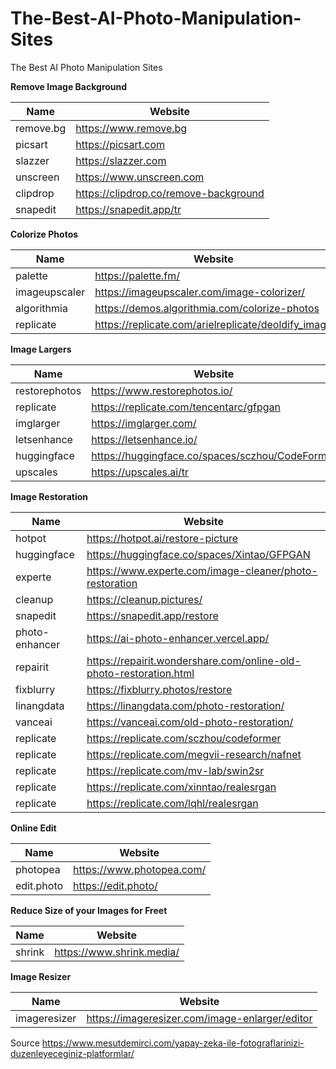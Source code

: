 # The-Best-AI-Photo-Manipulation-Sites
The Best AI Photo Manipulation Sites


<b>Remove Image Background</b>

Name | Website 
------------ | ------- 
 remove.bg| https://www.remove.bg
 picsart| https://picsart.com
 slazzer| https://slazzer.com
 unscreen| https://www.unscreen.com
 clipdrop| https://clipdrop.co/remove-background
snapedit| https://snapedit.app/tr

<b>Colorize Photos</b>

Name | Website 
------------ | ------- 
 palette| https://palette.fm/
 imageupscaler| https://imageupscaler.com/image-colorizer/
 algorithmia| https://demos.algorithmia.com/colorize-photos
 replicate| https://replicate.com/arielreplicate/deoldify_image


 <b>Image Largers</b>

Name | Website 
------------ | ------- 
 restorephotos| https://www.restorephotos.io/
 replicate| https://replicate.com/tencentarc/gfpgan
 imglarger| https://imglarger.com/
 letsenhance| https://letsenhance.io/
 huggingface| https://huggingface.co/spaces/sczhou/CodeFormer
 upscales| https://upscales.ai/tr


 <b>Image Restoration</b>

Name | Website 
------------ | ------- 
 hotpot| https://hotpot.ai/restore-picture
 huggingface| https://huggingface.co/spaces/Xintao/GFPGAN
 experte| https://www.experte.com/image-cleaner/photo-restoration
 cleanup| https://cleanup.pictures/
 snapedit| https://snapedit.app/restore
 photo-enhancer| https://ai-photo-enhancer.vercel.app/
  repairit| https://repairit.wondershare.com/online-old-photo-restoration.html
 fixblurry| https://fixblurry.photos/restore
 linangdata| https://linangdata.com/photo-restoration/
 vanceai| https://vanceai.com/old-photo-restoration/
 replicate| https://replicate.com/sczhou/codeformer
 replicate| https://replicate.com/megvii-research/nafnet
 replicate| https://replicate.com/mv-lab/swin2sr
 replicate| https://replicate.com/xinntao/realesrgan
 replicate| https://replicate.com/lqhl/realesrgan

 
<b>Online Edit</b>

Name | Website 
------------ | ------- 
 photopea| https://www.photopea.com/
 edit.photo| https://edit.photo/


<b>Reduce Size of your Images for Freet</b>

Name | Website 
------------ | ------- 
 shrink| https://www.shrink.media/

 <b>Image Resizer</b>

Name | Website 
------------ | ------- 
 imageresizer| https://imageresizer.com/image-enlarger/editor


Source
https://www.mesutdemirci.com/yapay-zeka-ile-fotograflarinizi-duzenleyeceginiz-platformlar/
